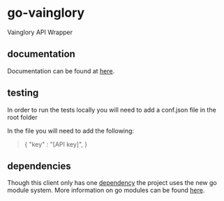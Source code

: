 # go-vainglory
Vainglory API Wrapper

## documentation
Documentation can be found at [here](https://godoc.org/github.com/redorb/go-vainglory).

## testing
In order to run the tests locally you will need to add a conf.json file in the root folder

In the file you will need to add the following:
> {
>   "key"       : "[API key]",
>}

## dependencies
Though this client only has one [dependency](https://github.com/google/go-querystring) the project uses the new go module system. More information on go modules can be found [here](https://github.com/golang/go/wiki/Modules).
